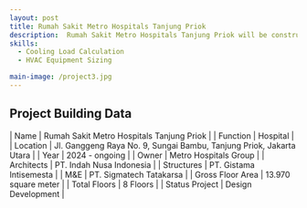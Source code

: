 ```yaml
---
layout: post
title: Rumah Sakit Metro Hospitals Tanjung Priok
description:  Rumah Sakit Metro Hospitals Tanjung Priok will be constructed as a Class C facility in accordance with the Government Regulation of the Republic of Indonesia No. 47 of 2021, which governs the hospital sector. This regulation stipulates that the hospital must have a minimum of 100 inpatient beds and a maximum of 200. The planned number of inpatient beds for this hospital is approximately 163. The HVAC system will utilize a Variable Refrigerant Flow (VRF) system.
skills: 
  - Cooling Load Calculation
  - HVAC Equipment Sizing

main-image: /project3.jpg
---
```


## Project Building Data

| Name | Rumah Sakit Metro Hospitals Tanjung Priok |
| Function | Hospital |
| Location | Jl. Ganggeng Raya No. 9, Sungai Bambu, Tanjung Priok, Jakarta Utara |
| Year | 2024 - ongoing |
| Owner | Metro Hospitals Group |
| Architects | PT. Indah Nusa Indonesia |
| Structures | PT. Gistama Intisemesta |
| M&E | PT. Sigmatech Tatakarsa |
| Gross Floor Area | 13.970 square meter |
| Total Floors | 8 Floors |
| Status Project | Design Development |




